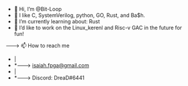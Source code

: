 - 👋 Hi, I’m @Bit-Loop
- 👀 I like C, SystemVerilog, python, GO, Rust, and Ba$h.
- 🌱 I’m currently learning about: Rust  
- 💞️ I’d like to work on the Linux_kerenl and Risc-v GAC in the future for fun!

---> 📫 How to reach me 
- |
- *---> isaiah.fpga@gmail.com
- |
- *---> Discord: DreaD#6441



